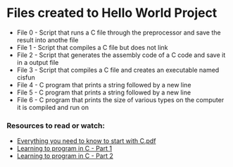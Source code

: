 # Files created to Hello World Project

- File 0 - Script that runs a C file through the preprocessor and save the result into anothe file
- File 1 - Script that compiles a C file but does not link
- File 2 - Script that generates the assembly code of a C code and save it in a output file
- File 3 - Script that compiles a C file and creates an executable named cisfun
- File 4 - C program that prints a string followed by a new line 
- File 5 - C program that prints a string followed by a new line
- File 6 - C program that prints the size of various types on the computer it is compiled and run on

### Resources to read or watch:

- [Everything you need to know to start with C.pdf](https://drive.google.com/file/d/1dmNsfIxPMfdnjwWyisg16Ra8_XmlyVqt/view?usp=sharing)
- [Learning to program in C - Part 1](https://www.youtube.com/watch?v=rk2fK2IIiiQ)
- [Learning to program in C - Part 2](https://www.youtube.com/watch?v=FwpP_MsZWnU)
